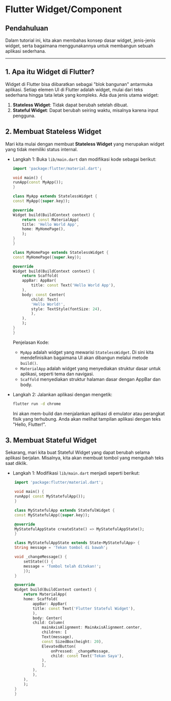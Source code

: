 # Flutter Widget/Component

## Pendahuluan
Dalam tutorial ini, kita akan membahas konsep dasar widget, jenis-jenis widget, serta bagaimana menggunakannya untuk membangun sebuah aplikasi sederhana.

---

## 1. Apa itu Widget di Flutter?
Widget di Flutter bisa diibaratkan sebagai "blok bangunan" antarmuka aplikasi. Setiap elemen UI di Flutter adalah widget, mulai dari teks sederhana hingga tata letak yang kompleks. Ada dua jenis utama widget:

1. **Stateless Widget**: Tidak dapat berubah setelah dibuat.
2. **Stateful Widget**: Dapat berubah seiring waktu, misalnya karena input pengguna.

## 2. Membuat Stateless Widget
Mari kita mulai dengan membuat **Stateless Widget** yang merupakan widget yang tidak memiliki status internal.

- Langkah 1: Buka `lib/main.dart` dan modifikasi kode sebagai berikut:
    ```dart
    import 'package:flutter/material.dart';

    void main() {
    runApp(const MyApp()); 
    }

    class MyApp extends StatelessWidget {
    const MyApp({super.key});

    @override
    Widget build(BuildContext context) {
        return const MaterialApp(
        title: 'Hello World App',
        home: MyHomePage(),
        );
    }
    }

    class MyHomePage extends StatelessWidget {
    const MyHomePage({super.key});

    @override
    Widget build(BuildContext context) {
        return Scaffold(
        appBar: AppBar(
            title: const Text('Hello World App'),
        ),
        body: const Center(
            child: Text(
            'Hello World!',
            style: TextStyle(fontSize: 24),
            ),
        ),
        );
    }
    }

    ```

    Penjelasan Kode:
    - `MyApp` adalah widget yang mewarisi `StatelessWidget`. Di sini kita mendefinisikan bagaimana UI akan dibangun melalui metode `build()`.
    - `MaterialApp` adalah widget yang menyediakan struktur dasar untuk aplikasi, seperti tema dan navigasi.
    - `Scaffold` menyediakan struktur halaman dasar dengan AppBar dan body.

- Langkah 2: Jalankan aplikasi dengan mengetik:
    ```bash
    flutter run -d chrome
    ```
    Ini akan mem-build dan menjalankan aplikasi di emulator atau perangkat fisik yang terhubung. Anda akan melihat tampilan aplikasi dengan teks "Hello, Flutter!".


## 3. Membuat Stateful Widget
Sekarang, mari kita buat Stateful Widget yang dapat berubah selama aplikasi berjalan. Misalnya, kita akan membuat tombol yang mengubah teks saat diklik.

- Langkah 1: Modifikasi `lib/main.dart` menjadi seperti berikut:
```dart
    import 'package:flutter/material.dart';

    void main() {
    runApp( const MyStatefulApp());
    }

    class MyStatefulApp extends StatefulWidget {
    const MyStatefulApp({super.key});

    @override
    MyStatefulAppState createState() => MyStatefulAppState();
    }

    class MyStatefulAppState extends State<MyStatefulApp> {
    String message = 'Tekan tombol di bawah';

    void _changeMessage() {
        setState(() {
        message = 'Tombol telah ditekan!';
        });
    }

    @override
    Widget build(BuildContext context) {
        return MaterialApp(
        home: Scaffold(
            appBar: AppBar(
            title: const Text('Flutter Stateful Widget'),
            ),
            body: Center(
            child: Column(
                mainAxisAlignment: MainAxisAlignment.center,
                children: [
                Text(message),
                const SizedBox(height: 20),
                ElevatedButton(
                    onPressed: _changeMessage,
                    child: const Text('Tekan Saya'),
                ),
                ],
            ),
            ),
        ),
        );
    }
    }
```